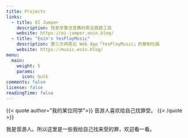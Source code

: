 ```yaml
---
title: Projects
links:
  - title: OI Jumper
    description: 信息学算法竞赛的聚合跳题工具
    website: https://oi-jumper.eoin.blog/
  - title: "Eoin's YesPlayMusic"
    description: 第三方网易云 Web App「YesPlayMusic」的客制化版
    website: https://music.eoin.blog/
menu:
  main:
    weight: 5
    params:
      icon: bulb
comments: false
license: false
readingTime: false
---
```


{{< quote author="我的某位同学">}}
音游人喜欢给自己找罪受。
{{< /quote >}}

我是音游人。所以这里是一些我给自己找来受的罪，欢迎看一看。
